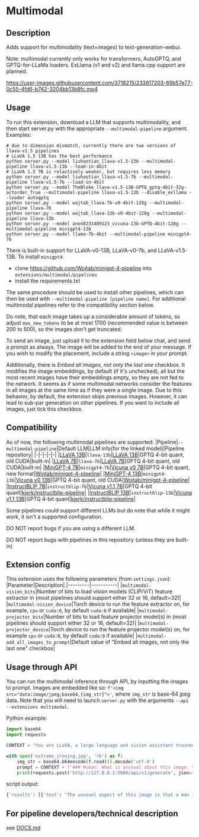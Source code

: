 # Multimodal

## Description

Adds support for multimodality (text+images) to text-generation-webui.

Note: multimodal currently only works for transformers, AutoGPTQ, and GPTQ-for-LLaMa loaders. ExLlama (v1 and v2) and llama.cpp support are planned.

https://user-images.githubusercontent.com/3718215/233817203-69b57e77-0c55-4fd6-b742-3204bb13b8fc.mp4

## Usage

To run this extension, download a LLM that supports multimodality, and then start server.py with the appropriate `--multimodal-pipeline` argument. Examples:

```
# due to dimension mismatch, currently there are two versions of llava-v1.5 pipelines
# LLaVA 1.5 13B has the best performance
python server.py --model liuhaotian_llava-v1.5-13b --multimodal-pipeline llava-v1.5-13b --load-in-4bit
# LLaVA 1.5 7B is relavtively weaker, but requires less memory
python server.py --model liuhaotian_llava-v1.5-7b --multimodal-pipeline llava-v1.5-7b --load-in-4bit
python server.py --model TheBloke_llava-v1.5-13B-GPTQ_gptq-4bit-32g-actorder_True --multimodal-pipeline llava-v1.5-13b --disable_exllama --loader autogptq
python server.py --model wojtab_llava-7b-v0-4bit-128g --multimodal-pipeline llava-7b
python server.py --model wojtab_llava-13b-v0-4bit-128g --multimodal-pipeline llava-13b
python server.py --model anon8231489123_vicuna-13b-GPTQ-4bit-128g --multimodal-pipeline minigpt4-13b
python server.py --model llama-7b-4bit --multimodal-pipeline minigpt4-7b
```

There is built-in support for LLaVA-v0-13B, LLaVA-v0-7b, and LLaVA-v1.5-13B. To install `minigpt4`:

- clone https://github.com/Wojtab/minigpt-4-pipeline into `extensions/multimodal/pipelines`
- install the requirements.txt

The same procedure should be used to install other pipelines, which can then be used with `--multimodal-pipeline [pipeline name]`. For additional multimodal pipelines refer to the compatibility section below.

Do note, that each image takes up a considerable amount of tokens, so adjust `max_new_tokens` to be at most 1700 (recommended value is between 200 to 500), so the images don't get truncated.

To send an image, just upload it to the extension field below chat, and send a prompt as always. The image will be added to the end of your message. If you wish to modify the placement, include a string `<image>` in your prompt.

Additionally, there is *Embed all images, not only the last one* checkbox. It modifies the image embeddings, by default (if it's unchecked), all but the most recent images have their embeddings empty, so they are not fed to the network. It seems as if some multimodal networks consider the features in all images at the same time as if they were a single image. Due to this behavior, by default, the extension skips previous images. However, it can lead to sub-par generation on other pipelines. If you want to include all images, just tick this checkbox.

## Compatibility

As of now, the following multimodal pipelines are supported:
|Pipeline|`--multimodal-pipeline`|Default LLM|LLM info(for the linked model)|Pipeline repository|
|-|-|-|-|-|
|[LLaVA 13B](https://github.com/haotian-liu/LLaVA)|`llava-13b`|[LLaVA 13B](https://huggingface.co/wojtab/llava-13b-v0-4bit-128g)|GPTQ 4-bit quant, old CUDA|built-in|
|[LLaVA 7B](https://github.com/haotian-liu/LLaVA)|`llava-7b`|[LLaVA 7B](https://huggingface.co/wojtab/llava-7b-v0-4bit-128g)|GPTQ 4-bit quant, old CUDA|built-in|
|[MiniGPT-4 7B](https://github.com/Vision-CAIR/MiniGPT-4)|`minigpt4-7b`|[Vicuna v0 7B](https://huggingface.co/TheBloke/vicuna-7B-GPTQ-4bit-128g)|GPTQ 4-bit quant, new format|[Wojtab/minigpt-4-pipeline](https://github.com/Wojtab/minigpt-4-pipeline)|
|[MiniGPT-4 13B](https://github.com/Vision-CAIR/MiniGPT-4)|`minigpt4-13b`|[Vicuna v0 13B](https://huggingface.co/anon8231489123/vicuna-13b-GPTQ-4bit-128g)|GPTQ 4-bit quant, old CUDA|[Wojtab/minigpt-4-pipeline](https://github.com/Wojtab/minigpt-4-pipeline)|
|[InstructBLIP 7B](https://github.com/salesforce/LAVIS/tree/main/projects/instructblip)|`instructblip-7b`|[Vicuna v1.1 7B](https://huggingface.co/TheBloke/vicuna-7B-1.1-GPTQ-4bit-128g)|GPTQ 4-bit quant|[kjerk/instructblip-pipeline](https://github.com/kjerk/instructblip-pipeline)|
|[InstructBLIP 13B](https://github.com/salesforce/LAVIS/tree/main/projects/instructblip)|`instructblip-13b`|[Vicuna v1.1 13B](https://huggingface.co/TheBloke/vicuna-13B-1.1-GPTQ-4bit-128g)|GPTQ 4-bit quant|[kjerk/instructblip-pipeline](https://github.com/kjerk/instructblip-pipeline)|

Some pipelines could support different LLMs but do note that while it might work, it isn't a supported configuration.

DO NOT report bugs if you are using a different LLM.

DO NOT report bugs with pipelines in this repository (unless they are built-in)

## Extension config
This extension uses the following parameters (from `settings.json`):
|Parameter|Description|
|---------|-----------|
|`multimodal-vision_bits`|Number of bits to load vision models (CLIP/ViT) feature extractor in (most pipelines should support either 32 or 16, default=32)|
|`multimodal-vision_device`|Torch device to run the feature extractor on, for example, `cpu` or `cuda:0`, by default `cuda:0` if available|
|`multimodal-projector_bits`|Number of bits to load feature projector model(s) in (most pipelines should support either 32 or 16, default=32)|
|`multimodal-projector_device`|Torch device to run the feature projector model(s) on, for example `cpu` or `cuda:0`, by default `cuda:0` if available|
|`multimodal-add_all_images_to_prompt`|Default value of "Embed all images, not only the last one" checkbox|

## Usage through API

You can run the multimodal inference through API, by inputting the images to prompt. Images are embedded like so: `f'<img src="data:image/jpeg;base64,{img_str}">'`, where `img_str` is base-64 jpeg data. Note that you will need to launch `server.py` with the arguments `--api --extensions multimodal`. 

Python example:

```Python
import base64
import requests

CONTEXT = "You are LLaVA, a large language and vision assistant trained by UW Madison WAIV Lab. You are able to understand the visual content that the user provides, and assist the user with a variety of tasks using natural language. Follow the instructions carefully and explain your answers in detail.### Human: Hi!### Assistant: Hi there! How can I help you today?\n"

with open('extreme_ironing.jpg', 'rb') as f:
    img_str = base64.b64encode(f.read()).decode('utf-8')
    prompt = CONTEXT + f'### Human: What is unusual about this image: \n<img src="data:image/jpeg;base64,{img_str}">### Assistant: '
    print(requests.post('http://127.0.0.1:5000/api/v1/generate', json={'prompt': prompt, 'stopping_strings': ['\n###']}).json())
```
script output:
```Python
{'results': [{'text': "The unusual aspect of this image is that a man is standing on top of a yellow minivan while doing his laundry. He has set up a makeshift clothes line using the car's rooftop as an outdoor drying area. This scene is uncommon because people typically do their laundry indoors, in a dedicated space like a laundromat or a room in their home, rather than on top of a moving vehicle. Additionally, hanging clothes on the car could be potentially hazardous or illegal in some jurisdictions due to the risk of damaging the vehicle or causing accidents on the road.\n##"}]}
```

## For pipeline developers/technical description
see [DOCS.md](https://github.com/oobabooga/text-generation-webui/blob/main/extensions/multimodal/DOCS.md)

